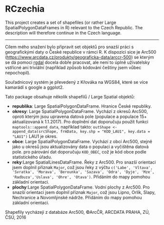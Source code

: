 # RCzechia

This project creates a set of shapefiles (or rather Large SpatialPolygonDataFrames in R) relevant to the Czech Republic. The description will therefore continue in the Czech language.
- - - - 
Cílem mého snažení bylo připravit set objektů pro snazší práci s geografickými daty o České republice v rámci R. K dispozici sice je Arc500 (https://www.arcdata.cz/produkty/geograficka-data/arccr-500) se kterým se dá pomoci [rgdal](https://cran.r-project.org/web/packages/rgdal/index.html) docela dobře pracovat, ale není to úplně uživatelsky vstřícné ani triviální (například způsob kódování češtiny jsem vůbec nepochopil). 

Souřadnicový systém je převedený z Křováka na WGS84, které se více kamarádí s google a ggplot2.

Tato package obsahuje několik shapefilů / Large Spatial objektů:
  * **republika**: Large SpatialPolygonDataFrame. Hranice České republiky.
  * **okresy**: Large SpatialPolygonDataFrame. Vychází z okresů Arc500, oproti kterým jsou upravena datová pole (populace a populace 15+ aktualizovaná k 1.1.2017).
  Pro doplnění dat doporučuju použít funkci `maptools::append_data`, například takto:  `outShape <- append_data(srcShape, frmData, key.shp = "KOD_LAU1", key.data = "LAU1")` LAU1 je okres.
  * **obce**: Large SpatialPolygonDataFrame. Vychází z obcí Arc500, stejně jako u okresů jsou aktualizovány data o populaci a vyčištěna datová pole.
  pro párování dat doporučuju `KOD_OBEC`, což je kód obce podle statistického úřadu.
  * **reky**:Large SpatialLinesDataFrame. Řeky z Arc500. Pro snazší orientaci jsem doplnil příznak `Major`, což jsou řeky z výčtu `c('Labe', 'Vltava', 'Svratka', 'Morava', 'Berounka', 'Sazava', 'Odra', 'Dyje', 'Mze', 'Radbuza','Uslava', 'Ohre', 'Otava')`. Přidáním do mapy pomohou základní orientaci.  
  * **plochy**:Large SpatialPolygonDataFrame. Vodní plochy z Arc500. Pro snazší orientaci jsem doplnil příznak `Major`, což jsou Lipno, Orlík, Slapy, Nechranice a Novomlýnské nádrže. Přidáním do mapy pomohou základní orientaci.  
  
Shapefily vycházejí z databáze Arc500, ©ArcČR, ARCDATA PRAHA, ZÚ, ČSÚ, 2016
